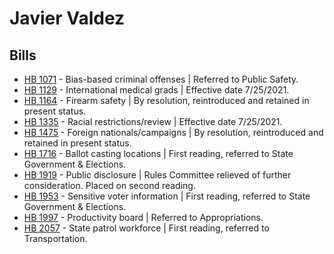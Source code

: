 # Javier Valdez
## Bills
* [HB 1071](/bill/2021-22/hb/1071/) - Bias-based criminal offenses | Referred to Public Safety.
* [HB 1129](/bill/2021-22/hb/1129/) - International medical grads | Effective date 7/25/2021.
* [HB 1164](/bill/2021-22/hb/1164/) - Firearm safety | By resolution, reintroduced and retained in present status.
* [HB 1335](/bill/2021-22/hb/1335/) - Racial restrictions/review | Effective date 7/25/2021.
* [HB 1475](/bill/2021-22/hb/1475/) - Foreign nationals/campaigns | By resolution, reintroduced and retained in present status.
* [HB 1716](/bill/2021-22/hb/1716/) - Ballot casting locations | First reading, referred to State Government & Elections.
* [HB 1919](/bill/2021-22/hb/1919/) - Public disclosure | Rules Committee relieved of further consideration.  Placed on second reading.
* [HB 1953](/bill/2021-22/hb/1953/) - Sensitive voter information | First reading, referred to State Government & Elections.
* [HB 1997](/bill/2021-22/hb/1997/) - Productivity board | Referred to Appropriations.
* [HB 2057](/bill/2021-22/hb/2057/) - State patrol workforce | First reading, referred to Transportation.
